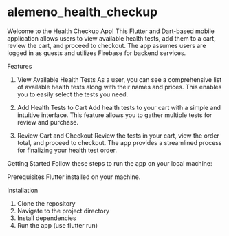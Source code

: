 # alemeno_health_checkup

Welcome to the Health Checkup App! This Flutter and Dart-based mobile application allows users to view available health tests, add them to a cart, review the cart, and proceed to checkout. The app assumes users are logged in as guests and utilizes Firebase for backend services.

Features

1. View Available Health Tests
   As a user, you can see a comprehensive list of available health tests along with their names and prices. This enables you to easily select the tests you need.

2. Add Health Tests to Cart
   Add health tests to your cart with a simple and intuitive interface. This feature allows you to gather multiple tests for review and purchase.

3. Review Cart and Checkout
   Review the tests in your cart, view the order total, and proceed to checkout. The app provides a streamlined process for finalizing your health test order.

Getting Started
Follow these steps to run the app on your local machine:

Prerequisites
Flutter installed on your machine.

Installation

1. Clone the repository
2. Navigate to the project directory
3. Install dependencies
4. Run the app (use flutter run)
